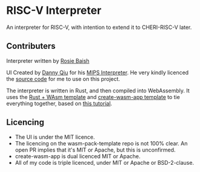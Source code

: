 # RISC-V Interpreter

An interpreter for RISC-V, with intention to extend it to CHERI-RISC-V later.

## Contributers
Interpreter written by [Rosie Baish](https://github.com/RosieBaish)

UI Created by [Danny Qiu](https://github.com/dannyqiu) for his [MIPS Interpreter](https://dannyqiu.me/mips-interpreter/). He very kindly licenced the [source code](https://github.com/dannyqiu/mips-interpreter) for me to use on this project.

The interpreter is written in Rust, and then compiled into WebAssembly.
It uses the [Rust + WAsm template](https://github.com/rustwasm/wasm-pack-template) and [create-wasm-app template](https://github.com/rustwasm/create-wasm-app) to tie everything together, based on [this tutorial](https://rustwasm.github.io/docs/book/introduction.html).

## Licencing

- The UI is under the MIT licence.
- The licencing on the wasm-pack-template repo is not 100% clear. An open PR implies that it's MIT or Apache, but this is unconfirmed.
- create-wasm-app is dual licenced MIT or Apache.
- All of my code is triple licenced, under MIT or Apache or BSD-2-clause.
